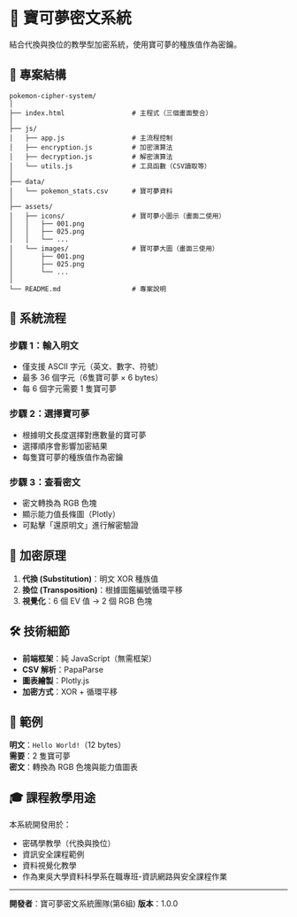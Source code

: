 # 🔐 寶可夢密文系統

結合代換與換位的教學型加密系統，使用寶可夢的種族值作為密鑰。

## 📁 專案結構

```
pokemon-cipher-system/
│
├── index.html                 # 主程式（三個畫面整合）
│
├── js/
│   ├── app.js                 # 主流程控制
│   ├── encryption.js          # 加密演算法
│   ├── decryption.js          # 解密演算法
│   └── utils.js               # 工具函數（CSV讀取等）
│
├── data/
│   └── pokemon_stats.csv      # 寶可夢資料
│
├── assets/
│   ├── icons/                 # 寶可夢小圖示（畫面二使用）
│   │   ├── 001.png
│   │   ├── 025.png
│   │   └── ...
│   └── images/                # 寶可夢大圖（畫面三使用）
│       ├── 001.png
│       ├── 025.png
│       └── ...
│
└── README.md                  # 專案說明
```

## 🎯 系統流程

### 步驟 1：輸入明文
- 僅支援 ASCII 字元（英文、數字、符號）
- 最多 36 個字元（6隻寶可夢 × 6 bytes）
- 每 6 個字元需要 1 隻寶可夢

### 步驟 2：選擇寶可夢
- 根據明文長度選擇對應數量的寶可夢
- 選擇順序會影響加密結果
- 每隻寶可夢的種族值作為密鑰

### 步驟 3：查看密文
- 密文轉換為 RGB 色塊
- 顯示能力值長條圖（Plotly）
- 可點擊「還原明文」進行解密驗證

## 🔑 加密原理

1. **代換 (Substitution)**：明文 XOR 種族值
2. **換位 (Transposition)**：根據圖鑑編號循環平移
3. **視覺化**：6 個 EV 值 → 2 個 RGB 色塊



## 🛠️ 技術細節

- **前端框架**：純 JavaScript（無需框架）
- **CSV 解析**：PapaParse
- **圖表繪製**：Plotly.js
- **加密方式**：XOR + 循環平移

## 📝 範例

**明文**：`Hello World!`（12 bytes）  
**需要**：2 隻寶可夢  
**密文**：轉換為 RGB 色塊與能力值圖表

## 🎓 課程教學用途

本系統開發用於：
- 密碼學教學（代換與換位）
- 資訊安全課程範例
- 資料視覺化教學
- 作為東吳大學資料科學系在職專班-資訊網路與安全課程作業

---

**開發者**：寶可夢密文系統團隊(第6組)
**版本**：1.0.0 
